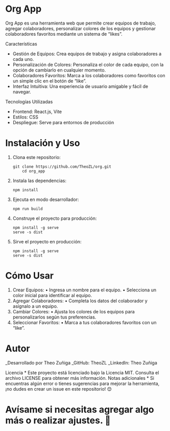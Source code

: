 # Org App

Org App es una herramienta web que permite crear equipos de trabajo, agregar colaboradores, personalizar colores de los equipos y gestionar colaboradores favoritos mediante un sistema de “likes”.

Características
* Gestión de Equipos: Crea equipos de trabajo y asigna colaboradores a cada uno.
* Personalización de Colores: Personaliza el color de cada equipo, con la opción de cambiarlo en cualquier momento.
* Colaboradores Favoritos: Marca a los colaboradores como favoritos con un simple clic en el botón de “like”.
* Interfaz Intuitiva: Una experiencia de usuario amigable y fácil de navegar.
 
Tecnologías Utilizadas
* Frontend: React.js, Vite
* Estilos: CSS
* Despliegue: Serve para entornos de producción

# Instalación y Uso

1. 	Clona este repositorio:

	   	git clone https://github.com/TheoZL/org.git
       		cd org_app
2.	Instala las dependencias:

		npm install
3.	Ejecuta en modo desarrollador:
   
   		npm run build
4.	Construye el proyecto para producción:

   		npm install -g serve
		serve -s dist
5.	Sirve el proyecto en producción:
   
		npm install -g serve
		serve -s dist

# Cómo Usar
1.	Crear Equipos:
	•	Ingresa un nombre para el equipo.
	•	Selecciona un color inicial para identificar al equipo.
2.	Agregar Colaboradores:
	•	Completa los datos del colaborador y asígnalo a un equipo.
3.	Cambiar Colores:
	•	Ajusta los colores de los equipos para personalizarlos según tus preferencias.
4.	Seleccionar Favoritos:
	•	Marca a tus colaboradores favoritos con un “like”.

# Autor

_Desarrollado por Theo Zuñiga
_GitHub: TheoZL
_LinkedIn: Theo Zuñiga

Licencia
	* Este proyecto está licenciado bajo la Licencia MIT. Consulta el archivo LICENSE para obtener más información.
Notas adicionales
	* Si encuentras algún error o tienes sugerencias para mejorar la herramienta, ¡no dudes en crear un issue en este repositorio! 😊
 
# Avísame si necesitas agregar algo más o realizar ajustes. 🚀
